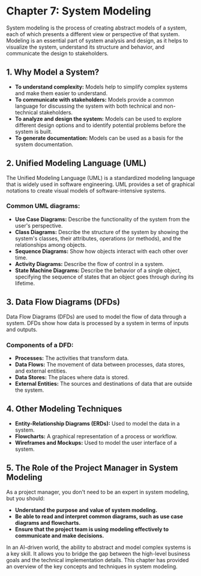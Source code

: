 # Chapter 7: System Modeling

System modeling is the process of creating abstract models of a system, each of which presents a different view or perspective of that system. Modeling is an essential part of system analysis and design, as it helps to visualize the system, understand its structure and behavior, and communicate the design to stakeholders.

## 1. Why Model a System?

- **To understand complexity:** Models help to simplify complex systems and make them easier to understand.
- **To communicate with stakeholders:** Models provide a common language for discussing the system with both technical and non-technical stakeholders.
- **To analyze and design the system:** Models can be used to explore different design options and to identify potential problems before the system is built.
- **To generate documentation:** Models can be used as a basis for the system documentation.

## 2. Unified Modeling Language (UML)

The Unified Modeling Language (UML) is a standardized modeling language that is widely used in software engineering. UML provides a set of graphical notations to create visual models of software-intensive systems.

### Common UML diagrams:
- **Use Case Diagrams:** Describe the functionality of the system from the user's perspective.
- **Class Diagrams:** Describe the structure of the system by showing the system's classes, their attributes, operations (or methods), and the relationships among objects.
- **Sequence Diagrams:** Show how objects interact with each other over time.
- **Activity Diagrams:** Describe the flow of control in a system.
- **State Machine Diagrams:** Describe the behavior of a single object, specifying the sequence of states that an object goes through during its lifetime.

## 3. Data Flow Diagrams (DFDs)

Data Flow Diagrams (DFDs) are used to model the flow of data through a system. DFDs show how data is processed by a system in terms of inputs and outputs.

### Components of a DFD:
- **Processes:** The activities that transform data.
- **Data Flows:** The movement of data between processes, data stores, and external entities.
- **Data Stores:** The places where data is stored.
- **External Entities:** The sources and destinations of data that are outside the system.

## 4. Other Modeling Techniques

- **Entity-Relationship Diagrams (ERDs):** Used to model the data in a system.
- **Flowcharts:** A graphical representation of a process or workflow.
- **Wireframes and Mockups:** Used to model the user interface of a system.

## 5. The Role of the Project Manager in System Modeling

As a project manager, you don't need to be an expert in system modeling, but you should:
- **Understand the purpose and value of system modeling.**
- **Be able to read and interpret common diagrams, such as use case diagrams and flowcharts.**
- **Ensure that the project team is using modeling effectively to communicate and make decisions.**

In an AI-driven world, the ability to abstract and model complex systems is a key skill. It allows you to bridge the gap between the high-level business goals and the technical implementation details. This chapter has provided an overview of the key concepts and techniques in system modeling.
